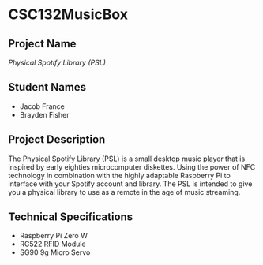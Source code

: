 # CSC132MusicBox
<h2>Project Name</h2>

*Physical Spotify Library (PSL)*

<h2>Student Names</h2>

<ul>
    <li>Jacob France</li>
    <li>Brayden Fisher</li>
</ul>

<h2>Project Description</h2>

<p>The Physical Spotify Library (PSL) is a small desktop music player that is inspired by early eighties microcomputer diskettes. Using the power of NFC technology in combination with the highly adaptable Raspberry Pi to interface with your Spotify account and library. The PSL is intended to give you a physical library  to use as a remote in the age of music streaming.</P>

<h2>Technical Specifications</h2>

<ul>
    <li>Raspberry Pi Zero W</li>
    <li>RC522 RFID Module</li>
    <li>SG90 9g Micro Servo</li>
</ul>